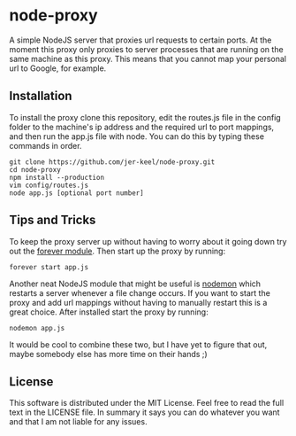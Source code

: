 # node-proxy

A simple NodeJS server that proxies url requests to certain ports. At
the moment this proxy only proxies to server processes that are running on the
same machine as this proxy. This means that you cannot map your personal url to
Google, for example.

## Installation

To install the proxy clone this repository, edit the routes.js file in the config
folder to the machine's ip address and the required url to port mappings, and then run the app.js file with
node. You can do this by typing these commands in order.
```
git clone https://github.com/jer-keel/node-proxy.git
cd node-proxy
npm install --production
vim config/routes.js
node app.js [optional port number]
```

## Tips and Tricks

To keep the proxy server up without having to worry about it going down try out
the [forever module](https://github.com/foreverjs/forever). Then start up the
proxy by running:
```
forever start app.js
```

Another neat NodeJS module that might be useful is [nodemon](https://github.com/remy/nodemon)
which restarts a server whenever a file change occurs. If you want to start the
proxy and add url mappings without having to manually restart this is a great
choice. After installed start the proxy by running:
```
nodemon app.js
```

It would be cool to combine these two, but I have yet to figure that out, maybe
somebody else has more time on their hands ;)

## License

This software is distributed under the MIT License. Feel free to read the full
text in the LICENSE file. In summary it says you can do whatever you want and
that I am not liable for any issues.
